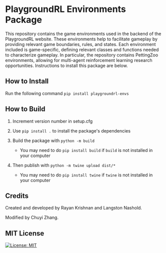 # PlaygroundRL Environments Package

This repository contains the game environments used in the backend
of the PlaygroundRL website. These environments help to facilitate
gameplay by providing relevant game boundaries, rules, and states.
Each environment included is game-specific, defining relevant
classes and functions needed to characterize gameplay.
In particular, the repository contains PettingZoo environments,
allowing for multi-agent reinforcement learning research opportunities. 
Instructions to install this package are below. 

## How to Install

Run the following command `pip install playgroundrl-envs`

## How to Build

1. Increment version number in setup.cfg

2. Use `pip install .` to install the package's dependencies

3. Build the package with 
`python -m build` 
    - You may need to do `pip install build` if `build` is not installed in your computer

4. Then publish with 
`python -m twine upload dist/*`
    - You may need to do 
      `pip install twine` if `twine` is not installed in your computer

## Credits

Created and developed by Rayan Krishnan and Langston Nashold. 

Modified by Chuyi Zhang.

## MIT License

[![License: MIT](https://img.shields.io/badge/License-MIT-yellow.svg)](https://opensource.org/licenses/MIT)

